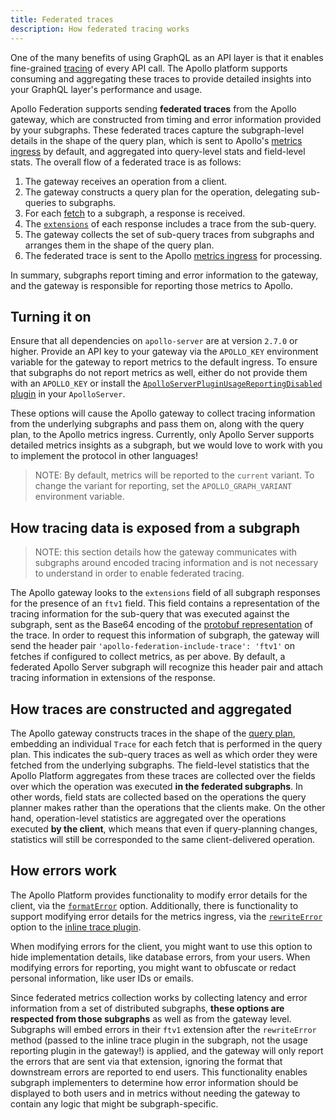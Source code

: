 ```yaml
---
title: Federated traces
description: How federated tracing works
---
```


One of the many benefits of using GraphQL as an API layer is that it enables fine-grained [tracing](https://www.apollographql.com/docs/platform/performance/#traces) of every API call. The Apollo platform supports consuming and aggregating these traces to provide detailed insights into your GraphQL layer's performance and usage.

Apollo Federation supports sending **federated traces** from the Apollo gateway, which are constructed from timing and error information provided by your subgraphs. These federated traces capture the subgraph-level details in the shape of the query plan, which is sent to Apollo's [metrics ingress](https://www.apollographql.com/docs/studio/setup-analytics/#sending-metrics-to-the-reporting-endpoint) by default, and aggregated into query-level stats and field-level stats. The overall flow of a federated trace is as follows:

1. The gateway receives an operation from a client.
2. The gateway constructs a query plan for the operation, delegating sub-queries to subgraphs.
3. For each [fetch](https://www.apollographql.com/docs/federation/federation-spec/#fetch-service-capabilities) to a subgraph, a response is received.
4. The [`extensions`](https://www.apollographql.com/docs/resources/graphql-glossary/#extensions) of each response includes a trace from the sub-query.
5. The gateway collects the set of sub-query traces from subgraphs and arranges them in the shape of the query plan.
6. The federated trace is sent to the Apollo [metrics ingress](https://www.apollographql.com/docs/studio/setup-analytics/#sending-metrics-to-the-reporting-endpoint) for processing.

In summary, subgraphs report timing and error information to the gateway, and the gateway is responsible for reporting those metrics to Apollo.

## Turning it on

Ensure that all dependencies on `apollo-server` are at version `2.7.0` or higher. Provide an API key to your gateway via the `APOLLO_KEY` environment variable for the gateway to report metrics to the default ingress. To ensure that subgraphs do not report metrics as well, either do not provide them with an `APOLLO_KEY` or install the [`ApolloServerPluginUsageReportingDisabled` plugin](https://www.apollographql.com/docs/apollo-server/api/plugin/usage-reporting/) in your `ApolloServer`.

These options will cause the Apollo gateway to collect tracing information from the underlying subgraphs and pass them on, along with the query plan, to the Apollo metrics ingress. Currently, only Apollo Server supports detailed metrics insights as a subgraph, but we would love to work with you to implement the protocol in other languages!

> NOTE: By default, metrics will be reported to the `current` variant. To change the variant for reporting, set the `APOLLO_GRAPH_VARIANT` environment variable.

## How tracing data is exposed from a subgraph

> NOTE: this section details how the gateway communicates with subgraphs around encoded tracing information and is not necessary to understand in order to enable federated tracing.

The Apollo gateway looks to the `extensions` field of all subgraph responses for the presence of an `ftv1` field. This field contains a representation of the tracing information for the sub-query that was executed against the subgraph, sent as the Base64 encoding of the [protobuf representation](https://github.com/apollographql/apollo-server/blob/main/packages/apollo-reporting-protobuf/src/reports.proto) of the trace. In order to request this information of subgraph, the gateway will send the header pair `'apollo-federation-include-trace': 'ftv1'` on fetches if configured to collect metrics, as per above. By default, a federated Apollo Server subgraph will recognize this header pair and attach tracing information in extensions of the response.

## How traces are constructed and aggregated

The Apollo gateway constructs traces in the shape of the [query plan](https://www.apollographql.com/docs/federation/implementing/#inspecting-query-plans), embedding an individual `Trace` for each fetch that is performed in the query plan. This indicates the sub-query traces as well as which order they were fetched from the underlying subgraphs. The field-level statistics that the Apollo Platform aggregates from these traces are collected over the fields over which the operation was executed **in the federated subgraphs**. In other words, field stats are collected based on the operations the query planner makes rather than the operations that the clients make. On the other hand, operation-level statistics are aggregated over the operations executed **by the client**, which means that even if query-planning changes, statistics will still be corresponded to the same client-delivered operation.

## How errors work

The Apollo Platform provides functionality to modify error details for the client, via the [`formatError`](https://www.apollographql.com/docs/apollo-server/features/errors/#for-the-client-response) option. Additionally, there is functionality to support modifying error details for the metrics ingress, via the [`rewriteError`](https://www.apollographql.com/docs/apollo-server/data/errors/#for-apollo-studio-reporting) option to the [inline trace plugin](https://www.apollographql.com/docs/apollo-server/api/plugin/inline-trace/).

When modifying errors for the client, you might want to use this option to hide implementation details, like database errors, from your users. When modifying errors for reporting, you might want to obfuscate or redact personal information, like user IDs or emails.

Since federated metrics collection works by collecting latency and error information from a set of distributed subgraphs, **these options are respected from those subgraphs** as well as from the gateway level. Subgraphs will embed errors in their `ftv1` extension after the `rewriteError` method (passed to the inline trace plugin in the subgraph, not the usage reporting plugin in the gateway!) is applied, and the gateway will only report the errors that are sent via that extension, ignoring the format that downstream errors are reported to end users. This functionality enables subgraph implementers to determine how error information should be displayed to both users and in metrics without needing the gateway to contain any logic that might be subgraph-specific.
